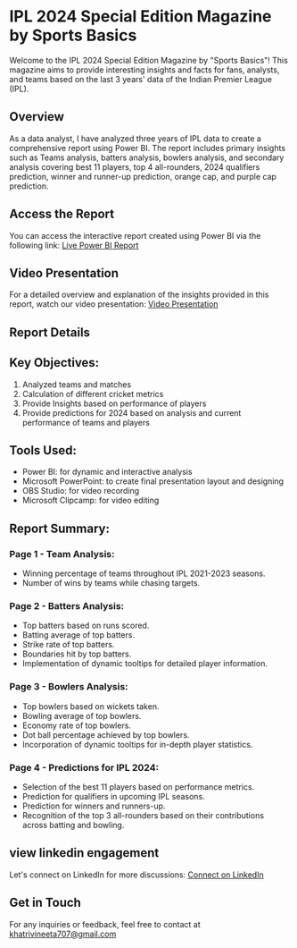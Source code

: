 # IPL 2024 Special Edition Magazine by Sports Basics

Welcome to the IPL 2024 Special Edition Magazine by "Sports Basics"! This magazine aims to provide interesting insights and facts for fans, analysts, and teams based on the last 3 years' data of the Indian Premier League (IPL).

## Overview

As a data analyst, I have analyzed three years of IPL data to create a comprehensive report using Power BI. The report includes primary insights such as Teams analysis, batters analysis, bowlers analysis, and secondary analysis covering best 11 players, top 4 all-rounders, 2024 qualifiers prediction, winner and runner-up prediction, orange cap, and purple cap prediction.


## Access the Report

You can access the interactive report created using Power BI via the following link:
[Live Power BI Report](https://app.powerbi.com/view?r=eyJrIjoiMWMyMjlkZjgtOThiOS00NTExLTllZjMtNGY0ZWFlOGEwZDVmIiwidCI6IjMxN2U2MzliLWQxOWUtNGU4Ny04YjI5LTE0MDM1YTkxMjljZSJ9)

## Video Presentation

For a detailed overview and explanation of the insights provided in this report, watch our video presentation:
[Video Presentation](https://youtu.be/1p_UUNLwh2Y)

## Report Details

## Key Objectives:
1. Analyzed teams and matches
2. Calculation of different cricket metrics
3. Provide Insights based on performance of players
4. Provide predictions for 2024 based on analysis and current performance of teams and players

## Tools Used:
- Power BI: for dynamic and interactive analysis
- Microsoft PowerPoint: to create final presentation layout and designing
- OBS Studio: for video recording
- Microsoft Clipcamp: for video editing 

## Report Summary:

### Page 1 - Team Analysis:
- Winning percentage of teams throughout IPL 2021-2023 seasons.
- Number of wins by teams while chasing targets.

### Page 2 - Batters Analysis:
- Top batters based on runs scored.
- Batting average of top batters.
- Strike rate of top batters.
- Boundaries hit by top batters.
- Implementation of dynamic tooltips for detailed player information.

### Page 3 - Bowlers Analysis:
- Top bowlers based on wickets taken.
- Bowling average of top bowlers.
- Economy rate of top bowlers.
- Dot ball percentage achieved by top bowlers.
- Incorporation of dynamic tooltips for in-depth player statistics.

### Page 4 - Predictions for IPL 2024:
- Selection of the best 11 players based on performance metrics.
- Prediction for qualifiers in upcoming IPL seasons.
- Prediction for winners and runners-up.
- Recognition of the top 3 all-rounders based on their contributions across batting and bowling.


## view linkedin engagement

Let's connect on LinkedIn for more discussions:
[Connect on LinkedIn](https://www.linkedin.com/posts/vineetakhatribia_powerbi-iplanalysis-predictions-activity-7181632018873540608-pW8u?utm_source=share&utm_medium=member_desktop)

## Get in Touch

For any inquiries or feedback, feel free to contact at [khatrivineeta707@gmail.com](mailto:khatrivineeta707@gmail.com)
